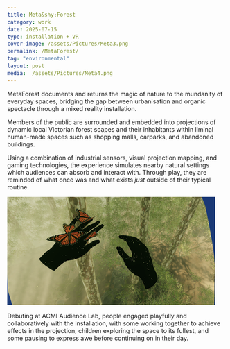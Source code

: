```yaml
---
title: Meta&shy;Forest
category: work
date: 2025-07-15
type: installation + VR
cover-image: /assets/Pictures/Meta3.png
permalink: /MetaForest/
tag: "environmental"
layout: post
media:  /assets/Pictures/Meta4.png
---
```

MetaForest documents and returns the magic of nature to the mundanity of everyday spaces, bridging the gap between urbanisation and organic spectacle through a mixed reality installation.

Members of the public are surrounded and embedded into projections of dynamic local Victorian forest scapes and their inhabitants within liminal human-made spaces such as shopping malls, carparks, and abandoned buildings.

Using a combination of industrial sensors, visual projection mapping, and gaming technologies, the experience simulates nearby natural settings which audiences can absorb and interact with. Through play, they are reminded of what once was and what exists *just* outside of their typical routine.

![Sub Image](/assets/Pictures/Meta1.png)

Debuting at ACMI Audience Lab, people engaged playfully and collaboratively with the installation, with some working together to achieve effects in the projection, children exploring the space to its fullest, and some pausing to express awe before continuing on in their day.